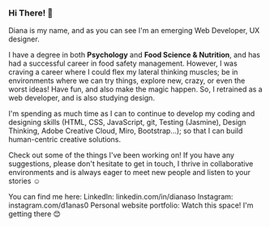 ### Hi There! 👋

Diana is my name, and as you can see I'm an emerging Web Developer, UX designer.

I have a degree in both **Psychology** and **Food Science & Nutrition**, and has had a successful career in food safety management. However, I was craving a career where I could flex my lateral thinking muscles; be in environments where we can try things, explore new, crazy, or even the worst ideas! Have fun, and also make the magic happen. So, I retrained as a web developer, and is also studying design. 

I'm spending as much time as I can to continue to develop my coding and designing skills (HTML, CSS, JavaScript, git, Testing (Jasmine), Design Thinking, Adobe Creative Cloud, Miro, Bootstrap...); so that I can build human-centric creative solutions.

Check out some of the things I've been working on! If you have any suggestions, please don't hesitate to get in touch, I thrive in collaborative environments and is always eager to meet new people and listen to your stories :relaxed:

You can find me here: 
LinkedIn: linkedin.com/in/dianaso
Instagram: instagram.com/d1anas0
Personal website portfolio: Watch this space! I'm getting there :blush:
